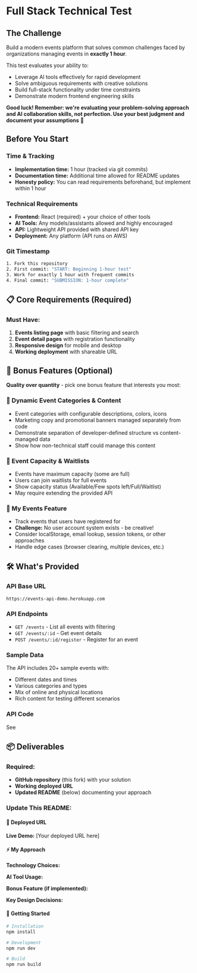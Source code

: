 # Full Stack Technical Test

## The Challenge
Build a modern events platform that solves common challenges faced by organizations managing events in **exactly 1 hour**.

This test evaluates your ability to:
- Leverage AI tools effectively for rapid development
- Solve ambiguous requirements with creative solutions
- Build full-stack functionality under time constraints
- Demonstrate modern frontend engineering skills

**Good luck! Remember: we're evaluating your problem-solving approach and AI collaboration skills, not perfection. Use your best judgment and document your assumptions** 🚀

## Before You Start

### Time & Tracking
- **Implementation time:** 1 hour (tracked via git commits)
- **Documentation time:** Additional time allowed for README updates
- **Honesty policy:** You can read requirements beforehand, but implement within 1 hour

### Technical Requirements
- **Frontend:** React (required) + your choice of other tools
- **AI Tools:** Any models/assistants allowed and highly encouraged
- **API:** Lightweight API provided with shared API key
- **Deployment:** Any platform (API runs on AWS)

### Git Timestamp
```bash
1. Fork this repository
2. First commit: "START: Beginning 1-hour test" 
3. Work for exactly 1 hour with frequent commits
4. Final commit: "SUBMISSION: 1-hour complete"
```


## 📋 Core Requirements (Required)

### Must Have:
1. **Events listing page** with basic filtering and search
2. **Event detail pages** with registration functionality
3. **Responsive design** for mobile and desktop
4. **Working deployment** with shareable URL

## 🚀 Bonus Features (Optional)

**Quality over quantity** - pick one bonus feature that interests you most:

### 📝 Dynamic Event Categories & Content
- Event categories with configurable descriptions, colors, icons
- Marketing copy and promotional banners managed separately from code
- Demonstrate separation of developer-defined structure vs content-managed data
- Show how non-technical staff could manage this content

### 🎯 Event Capacity & Waitlists
- Events have maximum capacity (some are full)
- Users can join waitlists for full events
- Show capacity status (Available/Few spots left/Full/Waitlist)
- May require extending the provided API

### 💾 My Events Feature
- Track events that users have registered for
- **Challenge:** No user account system exists - be creative!
- Consider localStorage, email lookup, session tokens, or other approaches
- Handle edge cases (browser clearing, multiple devices, etc.)


## 🛠 What's Provided

### API Base URL
```
https://events-api-demo.herokuapp.com
```

### API Endpoints
- `GET /events` - List all events with filtering
- `GET /events/:id` - Get event details
- `POST /events/:id/register` - Register for an event

### Sample Data
The API includes 20+ sample events with:
- Different dates and times
- Various categories and types
- Mix of online and physical locations
- Rich content for testing different scenarios

### API Code
See <insert link to API code>


## 📦 Deliverables

### Required:
- **GitHub repository** (this fork) with your solution
- **Working deployed URL** 
- **Updated README** (below) documenting your approach

### Update This README:

#### 🔗 Deployed URL
<!-- Add your deployed URL here -->
**Live Demo:** [Your deployed URL here]

#### ⚡ My Approach

**Technology Choices:**
<!-- List your tech stack and why you chose it -->

**AI Tool Usage:**
<!-- Document how you used AI tools and what they helped with -->

**Bonus Feature (if implemented):**
<!-- Which bonus feature you chose and how you implemented it -->

**Key Design Decisions:**
<!-- Explain any important architectural or UX decisions -->

#### 🚀 Getting Started
<!-- Add setup instructions for running locally -->
```bash
# Installation
npm install

# Development
npm run dev

# Build
npm run build
```

